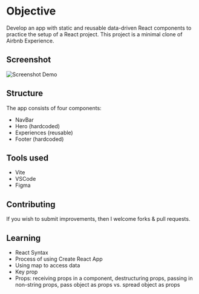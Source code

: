 # Objective

Develop an app with static and reusable data-driven React components to practice the setup of a React project. This project is a minimal clone of Airbnb Experience.

## Screenshot
![Screenshot Demo]([http://url/to/img.png](https://raw.githubusercontent.com/sdas-engineer/airbn-experience-clone/master/Screenshot%202022-09-23%20at%2003.06.01.png))

## Structure

The app consists of four components:

- NavBar
- Hero (hardcoded)
- Experiences (reusable)
- Footer (hardcoded)

## Tools used

- Vite
- VSCode
- Figma

## Contributing

If you wish to submit improvements, then I welcome forks & pull requests.

## Learning

- React Syntax
- Process of using Create React App
- Using map to access data
- Key prop
- Props: receiving props in a component, destructuring props, passing in non-string props, pass object as props vs. spread object as props

